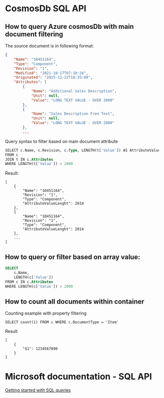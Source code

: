 
# CosmosDb SQL API

## How to query Azure cosmosDb with main document filtering

The source document is in following format:
``` Json
{
    "Name": "10451164",
    "Type": "Component",
    "Revision": "1",
    "Modified": "2021-10-17T07:10:24",
    "Originated": "2015-12-22T18:35:08",
    "Attributes": [
        {
            "Name": "Additional Sales Description",
            "Unit": null,
            "Value": "LONG TEXT VALUE - OVER 2000"
        },
        {
            "Name": "Sales Description Free Text",
            "Unit": null,
            "Value": "LONG TEXT VALUE - OVER 2000"
        },
        ...
```

Query syntax to filter based on main document attribute
``` sql
SELECT c.Name, c.Revision, c.Type, LENGTH(t['Value']) AS AttributeValueLenght
FROM c
JOIN t IN c.Attributes
WHERE LENGTH(t['Value']) > 2000
```
Result:
```
[
    {
        "Name": "10451164",
        "Revision": "1",
        "Type": "Component",
        "AttributeValueLenght": 2014
    },
    {
        "Name": "10451164",
        "Revision": "1",
        "Type": "Component",
        "AttributeValueLenght": 2014
    },
    ...
]
```
## How to query or filter based on array value:
``` sql
SELECT 
    c.Name,
    LENGTH(c['Value'])
FROM c IN c.Attributes
WHERE LENGTH(c['Value']) > 2000
```

## How to count all documents within container

Counting example with property filtering
```
SELECT count(1) FROM c WHERE c.DocumentType = 'Item'
```
Result
```
[
    {
        "$1": 1234567890
    }
]
```

# Microsoft documentation - SQL API
[Getting started with SQL queries](https://learn.microsoft.com/en-us/azure/cosmos-db/sql/sql-query-getting-started)
